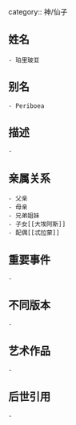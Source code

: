 category:: 神/仙子
## 姓名
	- 珀里玻亚
## 别名
	- Periboea
## 描述
	-
## 亲属关系
	- 父亲
	- 母亲
	- 兄弟姐妹
	- 子女[[大埃阿斯]]
	- 配偶[[忒拉蒙]]
## 重要事件
	-
## 不同版本
	-
## 艺术作品
	-
## 后世引用
	-
